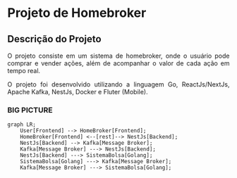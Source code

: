 # Projeto de Homebroker



## Descrição do Projeto

<p align="justify">O projeto consiste em um sistema de homebroker, onde o usuário pode comprar e vender ações, além de acompanhar o valor de cada ação em tempo real.</p>

<p align="justify">O projeto foi desenvolvido utilizando a linguagem Go, ReactJs/NextJs, Apache Kafka, NestJs, Docker e Fluter (Mobile).</p>

### BIG PICTURE

```mermaid
graph LR;
    User[Frontend] --> HomeBroker[Frontend];
    HomeBroker[Frontend] <--[rest]--> NestJs[Backend];
    NestJs[Backend] --> Kafka[Message Broker];
    Kafka[Message Broker] ---> NestJs[Backend];
    NestJs[Backend] ---> SistemaBolsa[Golang];
    SistemaBolsa[Golang] ---> Kafka[Message Broker];
    Kafka[Message Broker] ---> SistemaBolsa[Golang];
```
